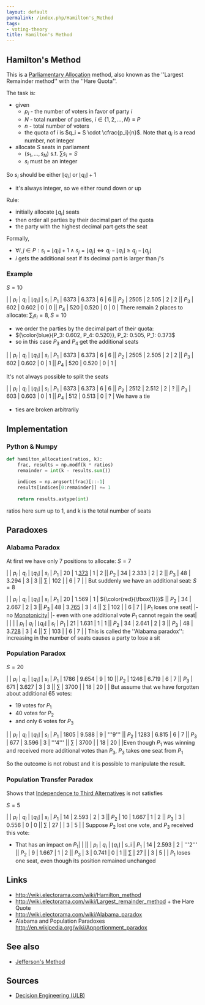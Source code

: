 ```yaml
---
layout: default
permalink: /index.php/Hamilton's_Method
tags:
- voting-theory
title: Hamilton's Method
---
```

## Hamilton's Method
This is a [Parliamentary Allocation](Parliamentary_Allocation) method, also known as the ''Largest Remainder method'' with the ''Hare Quota''.

The task is:
- given 
  - $p_i$ - the number of voters in favor of party $i$ 
  - $N$ - total number of parties, $i \in \{ 1, 2, ..., N\} \equiv P$
  - $n$ - total number of voters
  - the quota of $i$ is $q_i = S \cdot \cfrac{p_i}{n}$. Note that $q_i$ is a read number, not integer
- allocate $S$ seats in parliament
  - $(s_1, ..., s_N)$ s.t. $\sum s_i = S$
  - $s_i$ must be an integer

So $s_i$ should be either $\lfloor q_i \rfloor$ or $\lfloor q_i \rfloor + 1$
- it's always integer, so we either round down or up

Rule:
- initially allocate $\lfloor q_i \rfloor$ seats 
- then order all parties by their decimal part of the quota 
- the party with the highest decimal part gets the seat

Formally,
- $\forall i, j \in P: s_i = \lfloor q_i \rfloor + 1 \land s_j = \lfloor q_j \rfloor \iff q_i - \lfloor q_i \rfloor \geqslant q_j - \lfloor q_j \rfloor$ 
- $i$ gets the additional seat if its decimal part is larger than $j$'s 


### Example
$S = 10$ 

|    |  $p_i$  |  $q_i$  |  $\lfloor q_i \rfloor$  |  $s_i$  |  $P_1$  |  6373  |  6.373  |  6  |  6  ||  $P_2$  |  2505  |  2.505  |  2  |  2  ||  $P_3$  |  602  |  0.602  |  0  |  0 ||  $P_4$  |  520  |  0.520  |  0  |  0  |
There remain 2 places to allocate: $\sum_i s_i = 8, S = 10$
- we order the parties by the decimal part of their quota:
- ${\color{blue}{P_3: 0.602, P_4: 0.520}}, P_2: 0.505, P_1: 0.373$
- so in this case $P_3$ and $P_4$ get the additional seats


|    |  $p_i$  |  $q_i$  |  $\lfloor q_i \rfloor$  |  $s_i$  |  $P_1$  |  6373  |  6.373  |  6  |  6  ||  $P_2$  |  2505  |  2.505  |  2  |  2  ||  $P_3$  |  602  |  0.602  |  0  |  1 ||  $P_4$  |  520  |  0.520  |  0  |  1  |


It's not always possible to split the seats

|    |  $p_i$  |  $q_i$  |  $\lfloor q_i \rfloor$  |  $s_i$  |  $P_1$  |  6373  |  6.373  |  6  |  6  ||  $P_2$  |  2512  |  2.512  |  2  |  ?  ||  $P_3$  |  603  |  0.603  |  0  |  1 ||  $P_4$  |  512  |  0.513  |  0  |  ? |
We have a tie
- ties are broken arbitrarily


## Implementation
### Python & Numpy
```python
def hamilton_allocation(ratios, k):
    frac, results = np.modf(k * ratios)
    remainder = int(k - results.sum())
    
    indices = np.argsort(frac)[::-1]
    results[indices[0:remainder]] += 1
 
    return results.astype(int)
```

ratios here sum up to 1, and k is the total number of seats


## Paradoxes
### Alabama Paradox
At first we have only 7 positions to allocate: $S = 7$


|    |  $p_i$  |  $q_i$  |  $\lfloor q_i \rfloor$  |  $s_i$  |  $P_1$  |  20  |  1.<u>373</u>  |  1  |  2 ||  $P_2$  |  34  |  2.333  |  2  |  2  ||  $P_3$  |  48  |  3.294  |  3  |  3 ||   $\sum$  |   102  |   |  6  |  7 | |
But suddenly we have an additional seat: $S = 8$

|    |  $p_i$  |  $q_i$  |  $\lfloor q_i \rfloor$  |  $s_i$  |  $P_1$  |  20  |  1.569  |  1  |  ${\color{red}{\fbox{1}}}$ ||  $P_2$  |  34  |  2.667  |  2  |  3 ||  $P_3$  |  48  |  3.<u>765</u>  |  3  |  4 ||   $\sum$  |   102  |   |  6  |  7 | |
$P_1$ loses one seat|    |- no [Monotonicity](Monotonicity)|  |- even with one additional vote $P_1$ cannot regain the seat|  | |
|    |  $p_i$  |  $q_i$  |  $\lfloor q_i \rfloor$  |  $s_i$  |  $P_1$  |  21  |  1.631  |  1  |  1 ||  $P_2$  |  34  |  2.641  |  2  |  3 ||  $P_3$  |  48  |  3.<u>728</u>  |  3  |  4 ||   $\sum$  |   103  |   |  6  |  7 | |
This is called the ''Alabama paradox'': increasing in the number of seats causes a party to lose a sit


### Population Paradox
$S=20$

|    |  $p_i$  |  $q_i$  |  $\lfloor q_i \rfloor$  |  $s_i$  |  $P_1$  |  1786  |  9.654  |  9  |  10 ||  $P_2$  |  1246  |  6.719  |  6  |  7 ||  $P_3$  |  671  |  3.627  |  3  |  3 ||   $\sum$  |   3700  |   |  18  |  20 | |
But assume that we have forgotten about additional 65 votes:
- 19 votes for $P_1$
- 40 votes for $P_2$
- and only 6 votes for $P_3$

|    |  $p_i$  |  $q_i$  |  $\lfloor q_i \rfloor$  |  $s_i$  |  $P_1$  |  1805  |  9.588  |  9  |  '''9''' ||  $P_2$  |  1283  |  6.815  |  6  |  7 ||  $P_3$  |  677  |  3.596  |  3  |  '''4''' ||   $\sum$  |   3700  |   |  18  |  20 | |Even though $P_1$ was winning and received more additional votes than $P_3$, $P_3$ takes one seat from $P_1$

So the outcome is not robust and it is possible to manipulate the result.


### Population Transfer Paradox
Shows that [Independence to Third Alternatives](Independence_to_Third_Alternatives) is not satisfies

$S = 5$

|    |  $p_i$  |  $q_i$  |  $\lfloor q_i \rfloor$  |  $s_i$  |  $P_1$  |  14  |  2.593  |  2  |  3 ||  $P_2$  |  10  |  1.667  |  1  |  2 ||  $P_3$  |  3  |  0.556  |  0  |  0 ||   $\sum$  |   27  |   |  3  |  5 | |
Suppose $P_2$ lost one vote, and $P_3$ received this vote:
- That has an impact on $P_1$|   | ||    |  $p_i$  |  $q_i$  |  $\lfloor q_i \rfloor$  |  s_i  |  $P_1$  |  14  |  2.593  |  2  |  '''2''' ||  $P_2$  |  9  |  1.667  |  1  |  2 ||  $P_3$  |  3  |  0.741  |  0  |  1 ||   $\sum$  |   27  |   |  3  |  5 | |
$P_1$ loses one seat, even though its position remained unchanged


## Links
- http://wiki.electorama.com/wiki/Hamilton_method
- http://wiki.electorama.com/wiki/Largest_remainder_method + the Hare Quote
- http://wiki.electorama.com/wiki/Alabama_paradox
- Alabama and Population Paradoxes http://en.wikipedia.org/wiki/Apportionment_paradox

## See also
- [Jefferson's Method](Jefferson's_Method)

## Sources
- [Decision Engineering (ULB)](Decision_Engineering_(ULB))
